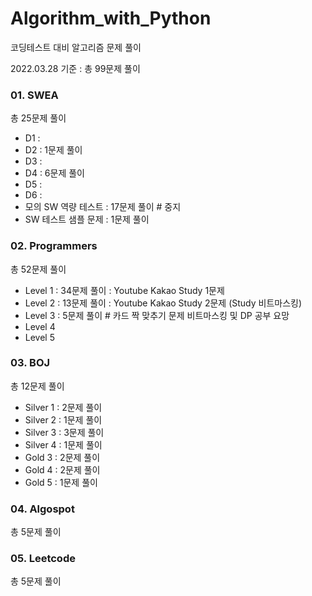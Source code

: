 # Algorithm_with_Python

코딩테스트 대비 알고리즘 문제 풀이

2022.03.28 기준 :  총 99문제 풀이



### 01. SWEA

총 25문제 풀이

- D1 :
- D2 : 1문제 풀이
- D3 :
- D4 : 6문제 풀이 
- D5 :
- D6 :
- 모의 SW 역량 테스트 : 17문제 풀이    # 중지
- SW 테스트 샘플 문제 : 1문제 풀이



### 02. Programmers

총 52문제 풀이

- Level 1  :  34문제 풀이      : Youtube Kakao Study 1문제
- Level 2  :  13문제 풀이      : Youtube Kakao Study 2문제 (Study 비트마스킹)
- Level 3  :  5문제 풀이 # 카드 짝 맞추기 문제 비트마스킹 및 DP 공부 요망 
- Level 4
- Level 5



### 03. BOJ

총 12문제 풀이

- Silver 1 : 2문제 풀이
- Silver 2 : 1문제 풀이
- Silver 3 : 3문제 풀이
- Silver 4 : 1문제 풀이
- Gold 3 : 2문제 풀이
- Gold 4 : 2문제 풀이
- Gold 5 : 1문제 풀이



### 04. Algospot

총 5문제 풀이



### 05. Leetcode

총 5문제 풀이